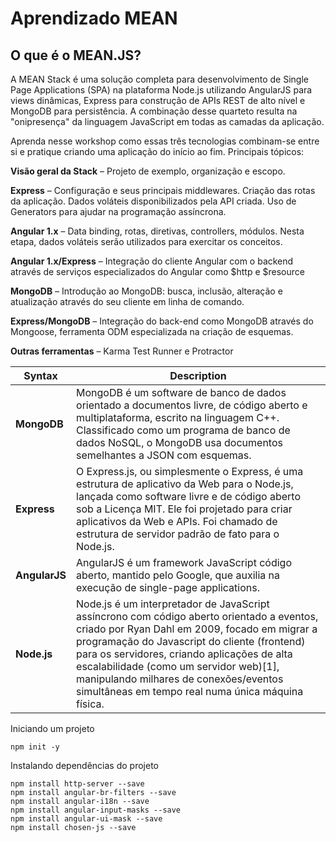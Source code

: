 # Aprendizado MEAN

## O que é o MEAN.JS?

A MEAN Stack é uma solução completa para desenvolvimento de Single Page Applications (SPA) na plataforma Node.js utilizando AngularJS para views dinâmicas, Express para construção de APIs REST de alto nível e MongoDB para persistência. A combinação desse quarteto resulta na "onipresença" da linguagem JavaScript em todas as camadas da aplicação.

Aprenda nesse workshop como essas três tecnologias combinam-se entre si e pratique criando uma aplicação do início ao fim. Principais tópicos:​

**Visão geral da Stack** – Projeto de exemplo, organização e escopo.

**Express** – Configuração e seus principais middlewares. Criação das rotas da aplicação. Dados voláteis disponibilizados pela API criada. Uso de Generators para ajudar na programação assíncrona.

**Angular 1.x** – Data binding, rotas, diretivas, controllers, módulos. Nesta etapa, dados voláteis serão utilizados para exercitar os conceitos.

**Angular 1.x/Express** – Integração do cliente Angular com o backend através de serviços especializados do Angular como $http e $resource

**MongoDB** – Introdução ao MongoDB: busca, inclusão, alteração e atualização através do seu cliente em linha de comando.

**Express/MongoDB** – Integração do back-end como MongoDB através do Mongoose, ferramenta ODM especializada na criação de esquemas.

**Outras ferramentas** – Karma Test Runner e Protractor​


| Syntax      | Description |
| ----------- | ----------- |
| **MongoDB**       | MongoDB é um software de banco de dados orientado a documentos livre, de código aberto e multiplataforma, escrito na linguagem C++. Classificado como um programa de banco de dados NoSQL, o MongoDB usa documentos semelhantes a JSON com esquemas.       |
| **Express**       | O Express.js, ou simplesmente o Express, é uma estrutura de aplicativo da Web para o Node.js, lançada como software livre e de código aberto sob a Licença MIT. Ele foi projetado para criar aplicativos da Web e APIs. Foi chamado de estrutura de servidor padrão de fato para o Node.js.        |
| **AngularJS**     | AngularJS é um framework JavaScript código aberto, mantido pelo Google, que auxilia na execução de single-page applications.        |
| **Node.js**       | Node.js é um interpretador de JavaScript assíncrono com código aberto orientado a eventos, criado por Ryan Dahl em 2009, focado em migrar a programação do Javascript do cliente (frontend) para os servidores, criando aplicações de alta escalabilidade (como um servidor web)[1], manipulando milhares de conexões/eventos simultâneas em tempo real numa única máquina física.        |


Iniciando um projeto

```
npm init -y
```


Instalando dependências do projeto

```
npm install http-server --save
npm install angular-br-filters --save
npm install angular-i18n --save
npm install angular-input-masks --save
npm install angular-ui-mask --save
npm install chosen-js --save
```